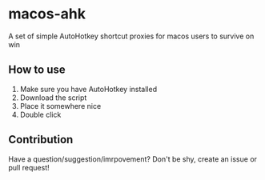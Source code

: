 # macos-ahk
A set of simple AutoHotkey shortcut proxies for macos users to survive on win

## How to use

1. Make sure you have AutoHotkey installed
2. Download the script
3. Place it somewhere nice
4. Double click

## Contribution

Have a question/suggestion/imrpovement? Don't be shy, create an issue or pull request!
